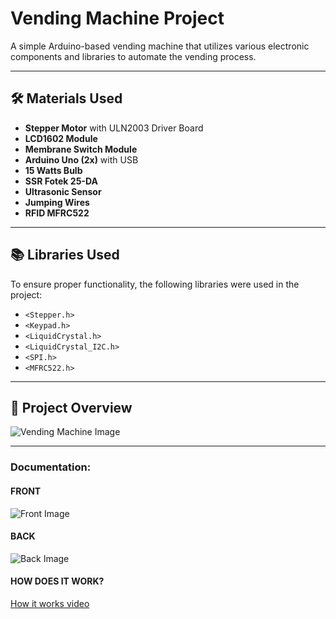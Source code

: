 # Vending Machine Project

A simple Arduino-based vending machine that utilizes various electronic components and libraries to automate the vending process.

---

## 🛠️ **Materials Used**
- **Stepper Motor** with ULN2003 Driver Board  
- **LCD1602 Module**  
- **Membrane Switch Module**  
- **Arduino Uno (2x)** with USB  
- **15 Watts Bulb**  
- **SSR Fotek 25-DA**  
- **Ultrasonic Sensor**  
- **Jumping Wires**
- **RFID MFRC522**

---

## 📚 **Libraries Used**
To ensure proper functionality, the following libraries were used in the project:
- `<Stepper.h>`  
- `<Keypad.h>`  
- `<LiquidCrystal.h>`  
- `<LiquidCrystal_I2C.h>`  
- `<SPI.h>`  
- `<MFRC522.h>`  

---

## 📸 **Project Overview**
![Vending Machine Image](https://github.com/user-attachments/assets/2a007af9-da51-4b60-940f-87f79ca12b35)

---

### Documentation:

#### **FRONT**
![Front Image](https://github.com/user-attachments/assets/5d9ef660-495e-47eb-8a50-48a216b28587)

#### **BACK**
![Back Image](https://github.com/user-attachments/assets/2e0ad528-a3dd-4e08-aa3c-c7f5efefdb6a)

#### **HOW DOES IT WORK?**
[How it works video](https://github.com/user-attachments/assets/bf7ff621-0e43-4919-8b1d-c4c8fb7150fc)



